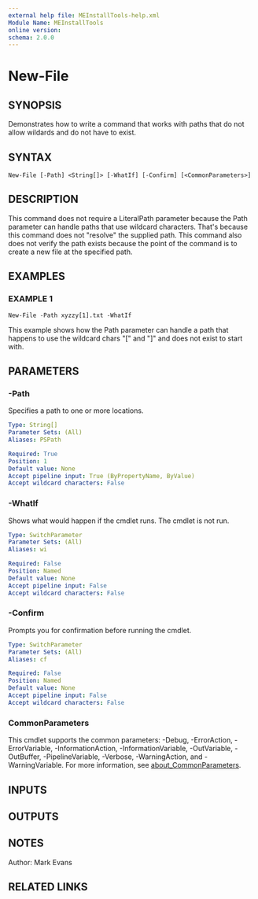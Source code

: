 ```yaml
---
external help file: MEInstallTools-help.xml
Module Name: MEInstallTools
online version:
schema: 2.0.0
---
```


# New-File

## SYNOPSIS
Demonstrates how to write a command that works with paths that do
not allow wildards and do not have to exist.

## SYNTAX

```
New-File [-Path] <String[]> [-WhatIf] [-Confirm] [<CommonParameters>]
```

## DESCRIPTION
This command does not require a LiteralPath parameter because the
Path parameter can handle paths that use wildcard characters. 
That's
because this command does not "resolve" the supplied path.
This command
also does not verify the path exists because the point of the command is
to create a new file at the specified path.

## EXAMPLES

### EXAMPLE 1
```
New-File -Path xyzzy[1].txt -WhatIf
```

This example shows how the Path parameter can handle a path that happens
to use the wildcard chars "\[" and "\]" and does not exist to start with.

## PARAMETERS

### -Path
Specifies a path to one or more locations.

```yaml
Type: String[]
Parameter Sets: (All)
Aliases: PSPath

Required: True
Position: 1
Default value: None
Accept pipeline input: True (ByPropertyName, ByValue)
Accept wildcard characters: False
```

### -WhatIf
Shows what would happen if the cmdlet runs.
The cmdlet is not run.

```yaml
Type: SwitchParameter
Parameter Sets: (All)
Aliases: wi

Required: False
Position: Named
Default value: None
Accept pipeline input: False
Accept wildcard characters: False
```

### -Confirm
Prompts you for confirmation before running the cmdlet.

```yaml
Type: SwitchParameter
Parameter Sets: (All)
Aliases: cf

Required: False
Position: Named
Default value: None
Accept pipeline input: False
Accept wildcard characters: False
```

### CommonParameters
This cmdlet supports the common parameters: -Debug, -ErrorAction, -ErrorVariable, -InformationAction, -InformationVariable, -OutVariable, -OutBuffer, -PipelineVariable, -Verbose, -WarningAction, and -WarningVariable. For more information, see [about_CommonParameters](http://go.microsoft.com/fwlink/?LinkID=113216).

## INPUTS

## OUTPUTS

## NOTES
Author: Mark Evans

## RELATED LINKS
